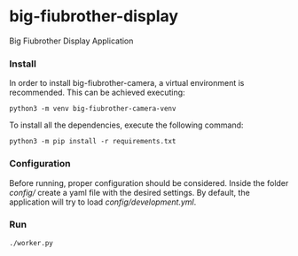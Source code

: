 # big-fiubrother-display
Big Fiubrother Display Application

### Install

In order to install big-fiubrother-camera, a virtual environment is recommended. This can be achieved executing:

```
python3 -m venv big-fiubrother-camera-venv
```

To install all the dependencies, execute the following command: 

```
python3 -m pip install -r requirements.txt
```

### Configuration

Before running, proper configuration should be considered. Inside the folder *config/* create a yaml file with the desired settings. By default, the application will try to load *config/development.yml*.

### Run

```
./worker.py 
```
